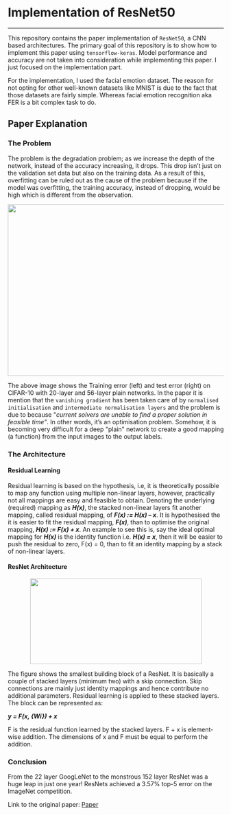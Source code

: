 # Implementation of ResNet50
---
This repository contains the paper implementation of `ResNet50`, a CNN based architectures. The primary goal of this repository is to show how to implement this paper using `tensorflow-keras`. Model performance and accuracy are not taken into consideration while implementing this paper. I just focused on the implementation part.

For the implementation, I used the facial emotion dataset. The reason for not opting for other well-known datasets like MNIST is due to the fact that those datasets are fairly simple. Whereas facial emotion recognition aka FER is a bit complex task to do.

## Paper Explanation
### The Problem
The problem is the degradation problem; as we increase the depth of the network, instead of the accuracy increasing, it drops. This drop isn’t just on the validation set data but also on the training data. As a result of this, overfitting can be ruled out as the cause of the problem because if the model was overfitting, the training accuracy, instead of dropping, would be high which is different from the observation.

<p align="center">
  <img width="850" height="400" src="https://mohitjainweb.files.wordpress.com/2018/06/degradation-problem1.png?w=768">
</p>

The above image shows the Training error (left) and test error (right) on CIFAR-10 with 20-layer and 56-layer plain networks.
In the paper it is mention that the `vanishing gradient` has been taken care of by `normalised initialisation` and `intermediate normalisation layers` and the problem is due to because "_current solvers are unable to find a proper solution in feasible time"_. In other words, it’s an optimisation problem. Somehow, it is becoming very difficult for a deep "plain" network to create a good mapping (a function) from the input images to the output labels.

### The Architecture
#### Residual Learning
Residual learning is based on the hypothesis, i.e, it is theoretically possible to map any function using multiple non-linear layers, however, practically not all mappings are easy and feasible to obtain.
Denoting the underlying (required) mapping as **_H(x)_**, the stacked non-linear layers fit another mapping, called residual mapping, of **_F(x) := H(x) – x_**. It is hypothesised the it is easier to fit the residual mapping, **_F(x)_**, than to optimise the original mapping, **_H(x) := F(x) + x_**. An example to see this is, say the ideal optimal mapping for **_H(x)_** is the identity function i.e. **_H(x) = x_**, then it will be easier to push the residual to zero, F(x) = 0, than to fit an identity mapping by a stack of non-linear layers.

#### ResNet Architecture
<p align="center">
  <img width="400" height="200" src="https://mohitjainweb.files.wordpress.com/2018/06/residual-block.png">
</p>

The figure shows the smallest building block of a ResNet. It is basically a couple of stacked layers (minimum two) with a skip connection. Skip connections are mainly just identity mappings and hence contribute no additional parameters. Residual learning is applied to these stacked layers. The block can be represented as:

**_y = F(x, {Wi}) + x_**

F is the residual function learned by the stacked layers. F + x is element-wise addition. The dimensions of x and F must be equal to perform the addition.

### Conclusion
From the 22 layer GoogLeNet to the monstrous 152 layer ResNet was a huge leap in just one year! ResNets achieved a 3.57% top-5 error on the ImageNet competition.


Link to the original paper: [Paper](https://arxiv.org/pdf/1512.03385.pdf)

